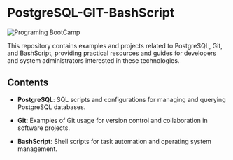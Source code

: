 # PostgreSQL-GIT-BashScript

![Programing BootCamp](https://www.freecodecamp.org/)

This repository contains examples and projects related to PostgreSQL, Git, and BashScript, providing practical resources and guides for developers and system administrators interested in these technologies.

## Contents

- **PostgreSQL**: SQL scripts and configurations for managing and querying PostgreSQL databases.
  
- **Git**: Examples of Git usage for version control and collaboration in software projects.

- **BashScript**: Shell scripts for task automation and operating system management.

